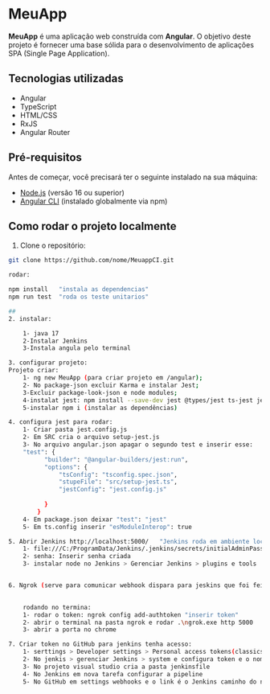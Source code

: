 # MeuApp

**MeuApp** é uma aplicação web construída com **Angular**. O objetivo deste projeto é fornecer uma base sólida para o desenvolvimento de aplicações SPA (Single Page Application).

## Tecnologias utilizadas

- Angular
- TypeScript
- HTML/CSS
- RxJS
- Angular Router

## Pré-requisitos

Antes de começar, você precisará ter o seguinte instalado na sua máquina:

- [Node.js](https://nodejs.org/) (versão 16 ou superior)
- [Angular CLI](https://angular.io/cli) (instalado globalmente via npm)

## Como rodar o projeto localmente

1. Clone o repositório:

```bash
git clone https://github.com/nome/MeuappCI.git

rodar:

npm install   "instala as dependencias"  
npm run test  "roda os teste unitarios"

## 
2. instalar:

    1- java 17
    2-Instalar Jenkins
    3-Instala angula pelo terminal

3. configurar projeto:
Projeto criar:
    1- ng new MeuApp (para criar projeto em /angular);
    2- No package-json excluir Karma e instalar Jest;
    3-Excluir package-look-json e node modules;
    4-instalat jest: npm install --save-dev jest @types/jest ts-jest jest-preset-angular
    5-instalar npm i (instalar as dependências)

4. configura jest para rodar:
    1- Criar pasta jest.config.js
    2- Em SRC cria o arquivo setup-jest.js
    3- No arquivo angular.json apagar o segundo test e inserir esse:
    "test": {
          "builder": "@angular-builders/jest:run",
          "options": {
              "tsConfig": "tsconfig.spec.json",
              "stupeFile": "src/setup-jest.ts",
              "jestConfig": "jest.config.js"
            
          }
        }
    4- Em package.json deixar "test": "jest"
    5- Em ts.config inserir "esModuleInterop": true

5. Abrir Jenkins http://localhost:5000/   "Jenkins roda em ambiente local"
    1- file:///C:/ProgramData/Jenkins/.jenkins/secrets/initialAdminPassword  para pegar a senha
    2- senha: Inserir senha criada
    3- instalar node no Jenkins > Gerenciar Jenkins > plugins e tools


6. Ngrok (serve para comunicar webhook dispara para jeskins que foi feito o commit no GitHub ai ele roda a  pipeline)
    

    rodando no termina:
    1- rodar o token: ngrok config add-authtoken "inserir token"
    2- abrir o terminal na pasta ngrok e rodar .\ngrok.exe http 5000
    3- abrir a porta no chrome

7. Criar token no GitHub para jenkins tenha acesso:
    1- serttings > Developer settings > Personal access tokens(classics) e seta repôs e gerar token 
    2- No jenkis > gerenciar Jenkins > system e configura token e o nome da pipeline é 'meuapp_ci'
    3- No projeto visual studio cria a pasta jenkinsfile
    4- No Jenkins em nova tarefa configurar a pipeline
    5- No GitHub em settings webhooks e o link é o Jenkins caminho do nrok do terminal;


